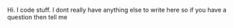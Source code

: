 Hi. I code stuff. I dont really have anything else to write here so if you have a question then tell me

